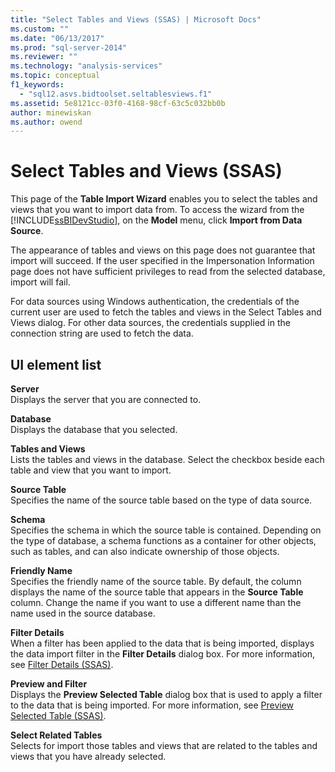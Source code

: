 ```yaml
---
title: "Select Tables and Views (SSAS) | Microsoft Docs"
ms.custom: ""
ms.date: "06/13/2017"
ms.prod: "sql-server-2014"
ms.reviewer: ""
ms.technology: "analysis-services"
ms.topic: conceptual
f1_keywords: 
  - "sql12.asvs.bidtoolset.seltablesviews.f1"
ms.assetid: 5e8121cc-03f0-4168-98cf-63c5c032bb0b
author: minewiskan
ms.author: owend
---
```

# Select Tables and Views (SSAS)
  This page of the **Table Import Wizard** enables you to select the tables and views that you want to import data from. To access the wizard from the [!INCLUDE[ssBIDevStudio](../includes/ssbidevstudio-md.md)], on the **Model** menu, click **Import from Data Source**.  
  
 The appearance of tables and views on this page does not guarantee that import will succeed. If the user specified in the Impersonation Information page does not have sufficient privileges to read from the selected database, import will fail.  
  
 For data sources using Windows authentication, the credentials of the current user are used to fetch the tables and views in the Select Tables and Views dialog. For other data sources, the credentials supplied in the connection string are used to fetch the data.  
  
## UI element list  
 **Server**  
 Displays the server that you are connected to.  
  
 **Database**  
 Displays the database that you selected.  
  
 **Tables and Views**  
 Lists the tables and views in the database. Select the checkbox beside each table and view that you want to import.  
  
 **Source Table**  
 Specifies the name of the source table based on the type of data source.  
  
 **Schema**  
 Specifies the schema in which the source table is contained. Depending on the type of database, a schema functions as a container for other objects, such as tables, and can also indicate ownership of those objects.  
  
 **Friendly Name**  
 Specifies the friendly name of the source table. By default, the column displays the name of the source table that appears in the **Source Table** column. Change the name if you want to use a different name than the name used in the source database.  
  
 **Filter Details**  
 When a filter has been applied to the data that is being imported, displays the data import filter in the **Filter Details** dialog box. For more information, see [Filter Details &#40;SSAS&#41;](filter-details-ssas.md).  
  
 **Preview and Filter**  
 Displays the **Preview Selected Table** dialog box that is used to apply a filter to the data that is being imported. For more information, see [Preview Selected Table &#40;SSAS&#41;](preview-selected-table-ssas.md).  
  
 **Select Related Tables**  
 Selects for import those tables and views that are related to the tables and views that you have already selected.  
  
  
